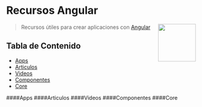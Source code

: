 # Recursos Angular

[<img src="https://worldvectorlogo.com/logos/angular-icon-1.svg" align="right" width="100">](https://angular.io/)

> Recursos útiles para crear aplicaciones con [Angular](https://angular.io/) 

## Tabla de Contenido
  - [Apps](#apps)
  - [Articulos](#articulos)
  - [Videos](#videos)
  - [Componentes](#componentes)
  - [Core](#core)


####Apps
####Articulos
####Videos
####Componentes
####Core

